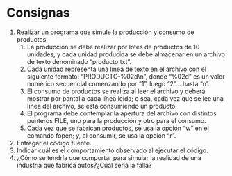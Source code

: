 # Consignas
1. Realizar un programa que simule la producción y consumo de productos.
    1. La producción se debe realizar por lotes de productos de 10 unidades, y cada unidad producida se debe almacenar en un archivo
de texto denominado “producto.txt”.
    2. Cada unidad representa una línea de texto en el archivo con el siguiente formato:
“PRODUCTO-%02d\n”, donde “%02d” es un valor numérico secuencial comenzando por “1”, luego “2”... hasta “n”.
    3. El consumo de productos se realiza al leer el archivo y deberá mostrar por pantalla cada línea leída;
o sea, cada vez que se lee una línea del archivo, se está consumiendo un producto.
    4. El programa debe contemplar la apertura del archivo con distintos punteros FILE, uno para la producción y otro para el consumo.
    5. Cada vez que se fabrican productos, se usa la opción “w” en el comando fopen; y, al consumir, se usa la opción “r”.
2. Entregar el código fuente.
3. Indicar cuál es el comportamiento observado al ejecutar el código.
4. ¿Cómo se tendría que comportar para simular la realidad de una industria que fabrica autos?¿Cuál sería la falla?
